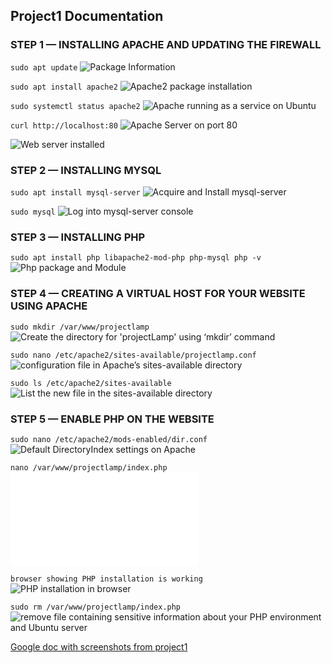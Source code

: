 ## Project1 Documentation

### STEP 1 — INSTALLING APACHE AND UPDATING THE FIREWALL
`sudo apt update`
![Package Information](../images/package-info.png)

`sudo apt install apache2`
![Apache2 package installation](../images/apache-installation.png)

`sudo systemctl status apache2`
![Apache running as a service on Ubuntu](../images/apache-asaservice.png)

`curl http://localhost:80`
![Apache Server on port 80](../images/apache-onubuntushell.png)

![Web server installed](../images/webserver-installed.png)

### STEP 2 — INSTALLING MYSQL

`sudo apt install mysql-server`
![Acquire and Install mysql-server ](../images/mysql-server.png)

`sudo mysql`
![Log into mysql-server console](../images/mysql-server-console.png)

### STEP 3 — INSTALLING PHP

`sudo apt install php libapache2-mod-php php-mysql
php -v`
![Php package and Module](../images/php-packages.png)

### STEP 4 — CREATING A VIRTUAL HOST FOR YOUR WEBSITE USING APACHE

`sudo mkdir /var/www/projectlamp`
![Create the directory for 'projectLamp' using ‘mkdir’ command](../images/makedir-projectlamp.png)

`sudo nano /etc/apache2/sites-available/projectlamp.conf`
![configuration file in Apache’s sites-available directory](../images/apache-configfile.png)

`sudo ls /etc/apache2/sites-available`
![List the new file in the sites-available directory](../images/sites-available.png)


### STEP 5 — ENABLE PHP ON THE WEBSITE

`sudo nano /etc/apache2/mods-enabled/dir.conf`
![Default DirectoryIndex settings on Apache](../images/apachedir-config.png)

`nano /var/www/projectlamp/index.php`
![Create php file inside custom web root folder](../images/project1.md)

`browser showing PHP installation is working`
![PHP installation in browser](../images/php-browser.png)

`sudo rm /var/www/projectlamp/index.php`
![remove file containing sensitive information about your PHP environment and Ubuntu server](../images/remove-sensitive-info.png)

[Google doc with screenshots from project1](https://docs.google.com/document/d/1ef68tetLquSn14B1pQRtK4GutoQGnwWbPISwPoOtN-I/edit?usp=sharing)